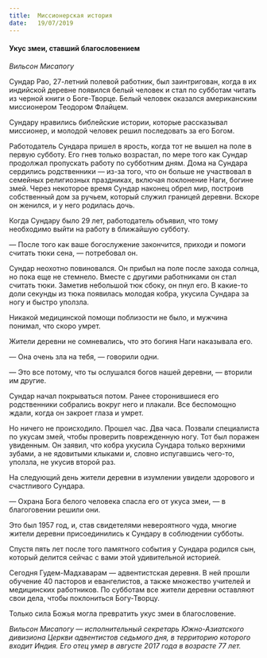 ```yaml
---
title:  Миссионерская история
date:   19/07/2019
---
```


#### Укус змеи, ставший благословением

_Вильсон Мисапогу_

Сундар Рао, 27-летний полевой работник, был заинтригован, когда в их индийской деревне появился белый человек и стал по субботам читать из черной книги о Боге-Творце. Белый человек оказался американским миссионером Теодором Флайцем.

Сундару нравились библейские истории, которые рассказывал миссионер, и молодой человек решил последовать за его Богом.

Работодатель Сундара пришел в ярость, когда тот не вышел на поле в первую субботу. Его гнев только возрастал,   по мере  того  как  Сундар  продолжал  пропускать  работу  по субботним дням. Дома на Сундара сердились родственники — из-за того, что он больше не участвовал в семейных религиозных праздниках, включая поклонение Наги, богине змей. Через некоторое время Сундар наконец обрел мир, построив собственный дом за ручьем, который служил границей деревни. Вскоре он женился, и у него родилась дочь.

Когда Сундару было 29 лет, работодатель объявил, что тому необходимо выйти на работу в ближайшую субботу.

— После того как ваше богослужение закончится, приходи и помоги считать тюки сена, — потребовал он.

Сундар неохотно повиновался. Он прибыл на поле после захода солнца, но пока еще не стемнело. Вместе с другими работниками он стал считать тюки. Заметив небольшой тюк сбоку, он пнул его. В какие-то доли секунды из тюка появилась молодая кобра, укусила Сундара за ногу и быстро уползла.

Никакой  медицинской  помощи   поблизости   не   было, и мужчина понимал, что скоро умрет.

Жители деревни не сомневались, что это богиня Наги наказывала его.

—	Она очень зла на тебя, — говорили одни.

—	Это все потому, что ты ослушался богов нашей деревни, — вторили им другие. 

Сундар начал покрываться потом. Ранее сторонившиеся его родственники собрались вокруг него и плакали. Все беспомощно ждали, когда он закроет глаза и умрет.

Но ничего не происходило. Прошел час. Два часа. Позвали специалиста по укусам змей, чтобы проверить поврежденную ногу. Тот был поражен увиденным. Он заявил, что кобра укусила Сундара только верхними зубами, а не ядовитыми клыками и, словно испугавшись чего-то, уползла, не укусив второй раз.

На следующий день жители деревни в изумлении увидели здорового и счастливого Сундара.

—	Охрана Бога белого человека спасла его от укуса змеи, — в благоговении решили они.

Это был 1957 год, и, став свидетелями невероятного чуда, многие жители деревни присоединились к Сундару в соблюдении субботы.

Спустя пять лет после того памятного события у Сундара родился сын, который делится сейчас с вами этой удивительной историей.

Сегодня Гудем-Мадхаварам  —  адвентистская  деревня.  В ней прошли обучение 40 пасторов и евангелистов, а также множество учителей и медицинских работников. По субботам все жители деревни оставляют свои дела, чтобы поклониться Богу-Творцу.

Только сила Божья могла превратить укус змеи в благословение.

_Вильсон Мисапогу — исполнительный секретарь Южно-Азиатского дивизиона Церкви адвентистов седьмого дня, в территорию которого входит Индия. Его отец умер в августе 2017 года в возрасте 77 лет._